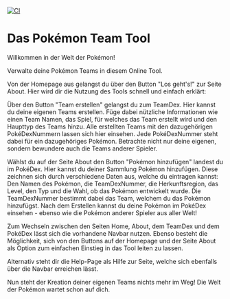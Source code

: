 [![CI](https://github.com/byFlutter/PokemonTeam-Tool/actions/workflows/tests.yml/badge.svg)](https://github.com/byFlutter/PokemonTeam-Tool/actions/workflows/tests.yml)

# Das Pokémon Team Tool

Willkommen in der Welt der Pokémon!

Verwalte deine Pokémon Teams in diesem Online Tool.

Von der Homepage aus gelangst du über den Button "Los geht's!" zur Seite About. 
Hier wird dir die Nutzung des Tools schnell und einfach erklärt:

Über den Button "Team erstellen" gelangst du zum TeamDex. Hier kannst du deine eigenen Teams erstellen.
Füge dabei nützliche Informationen wie einen Team Namen, das Spiel, für welches das Team erstellt wird
und den Haupttyp des Teams hinzu.
Alle erstellten Teams mit den dazugehörigen PokéDexNummern lassen sich hier einsehen. 
Jede PokéDexNummer steht dabei für ein dazugehöriges Pokémon.
Betrachte nicht nur deine eigenen, sondern bewundere auch die Teams anderer Spieler.

Wählst du auf der Seite About den Button "Pokémon hinzufügen" landest du im PokéDex. 
Hier kannst du deiner Sammlung Pokémon hinzufügen. Diese zeichnen sich durch verschiedene Daten aus,
welche du eintragen kannst: Den Namen des Pokémon, die TeamDexNummer, die Herkunftsregion, das Level,
den Typ und die Wahl, ob das Pokémon entwickelt wurde.
Die TeamDexNummer bestimmt dabei das Team, welchem du das Pokémon hinzufügst.
Nach dem Erstellen kannst du deine Pokémon im PokéDex einsehen - ebenso wie die Pokémon anderer
Spieler aus aller Welt!

Zum Wechseln zwischen den Seiten Home, About, dem TeamDex und dem PokéDex lässt sich die vorhandene Navbar nutzen.
Ebenso besteht die Möglichkeit, sich von den Buttons auf der Homepage und der Seite About als Option zum 
einfachen Einstieg in das Tool leiten zu lassen.

Alternativ steht dir die Help-Page als Hilfe zur Seite, welche sich ebenfalls über die Navbar erreichen lässt.

Nun steht der Kreation deiner eigenen Teams nichts mehr im Weg! Die Welt der Pokémon wartet schon auf dich.
